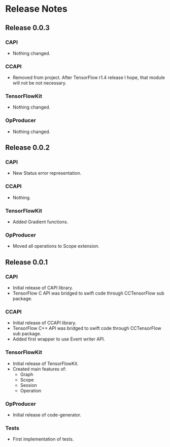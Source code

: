 # Release Notes

## Release 0.0.3
### CAPI
* Nothing changed.

### CCAPI
* Removed from project. After TensorFlow r1.4 release I hope, that module will not be not necessary.

### TensorFlowKit
* Nothing changed.

### OpProducer
* Nothing changed.


## Release 0.0.2
### CAPI
* New Status error representation.

### CCAPI
* Nothing.

### TensorFlowKit
* Added Gradient functions.

### OpProducer
* Moved all operations to Scope extension.


## Release 0.0.1
### CAPI
* Initial release of CAPI library.
* TensorFlow C API was bridged to swift code through CCTensorFlow sub package.

### CCAPI
* Initial release of CCAPI library.
* TensorFlow C++ API was bridged to swift code through CCTensorFlow sub package.
* Added first wrapper to use Event writer API.

### TensorFlowKit
* Initial release of TensorFlowKit.
* Created main features of:
	* Graph
	* Scope
	* Session
	* Operation
	
### OpProducer
* Initial release of code-generator.

### Tests
* First implementation of tests.
